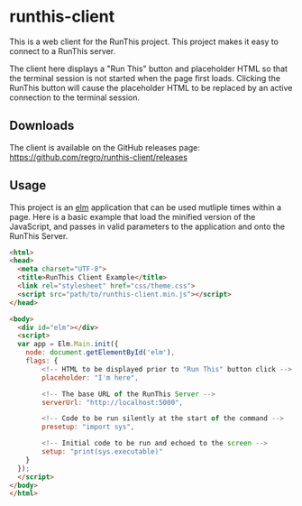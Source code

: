 # runthis-client
This is a web client for the RunThis project. This project makes it easy to
connect to a RunThis server.

The client here displays a "Run This" button and placeholder HTML so that the
terminal session is not started when the page first loads. Clicking the
RunThis button will cause the placeholder HTML to be replaced by an active
connection to the terminal session.

## Downloads
The client is available on the GitHub releases page: https://github.com/regro/runthis-client/releases

## Usage
This project is an [elm](https://elm-lang.org/) application that can be used mutliple times
within a page. Here is a basic example that load the minified version of the JavaScript,
and passes in valid parameters to the application and onto the RunThis Server.

```html
<html>
<head>
  <meta charset="UTF-8">
  <title>RunThis Client Example</title>
  <link rel="stylesheet" href="css/theme.css">
  <script src="path/to/runthis-client.min.js"></script>
</head>

<body>
  <div id="elm"></div>
  <script>
  var app = Elm.Main.init({
    node: document.getElementById('elm'),
    flags: {
        <!-- HTML to be displayed prior to "Run This" button click -->
        placeholder: "I'm here",

        <!-- The base URL of the RunThis Server -->
        serverUrl: "http://localhost:5000",

        <!-- Code to be run silently at the start of the command -->
        presetup: "import sys",

        <!-- Initial code to be run and echoed to the screen -->
        setup: "print(sys.executable)"
    }
  });
  </script>
</body>
</html>
```
